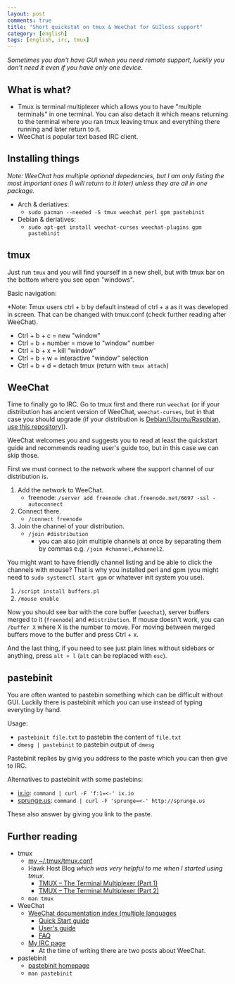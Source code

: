 ```yaml
---
layout: post
comments: true
title: "Short quickstat on tmux & WeeChat for GUIless support"
category: [english]
tags: [english, irc, tmux]
---
```


*Sometimes you don't have GUI when you need remote support, luckily you
 don't need it even if you have only one device.*

## What is what?

* Tmux is terminal multiplexer which allows you to have "multiple
  terminals" in one terminal. You can also detach it which means returning
  to the terminal where you ran tmux leaving tmux and everything there
  running and later return to it.
* WeeChat is popular text based IRC client.

## Installing things

*Note: WeeChat has multiple optional depedencies, but I am only listing
 the most important ones (I will return to it later) unless they are all
 in one package.*

* Arch & deriatives:
    * `sudo pacman --needed -S tmux weechat perl gpm pastebinit`
* Debian & deriatives:
    * `sudo apt-get install weechat-curses weechat-plugins gpm pastebinit`

## tmux

Just run `tmux` and you will find yourself in a new shell, but with tmux
bar on the bottom where you see open "windows".

Basic navigation:

*Note: Tmux users ctrl + b by default instead of ctrl + a as it was
 developed in screen. That can be changed with tmux.conf (check further
 reading after WeeChat).

* Ctrl + b + c = new "window"
* Ctrl + b + number = move to "window" number
* Ctrl + b + x = kill "window"
* Ctrl + b + w = interactive "window" selection
* Ctrl + b + d = detach tmux (return with `tmux attach`)

## WeeChat

Time to finally go to IRC. Go to tmux first and there run `weechat` (or
if your distribution has ancient version of WeeChat, `weechat-curses`, but
in that case you should upgrade (if your distribution is
[Debian/Ubuntu/Raspbian, use this repository](https://weechat.org/download/debian/))).

WeeChat welcomes you and suggests you to read at least the quickstart
guide and recommends reading user's guide too, but in this case we
can skip those.

First we must connect to the network where the support channel of our
distribution is.

1. Add the network to WeeChat.
    * freenode: `/server add freenode chat.freenode.net/6697 -ssl -autoconnect`
2. Connect there.
    * `/connect freenode`
3. Join the channel of your distribution.
    * `/join #distribution`
        * you can also join multiple channels at once by separating them by
          commas e.g. `/join #channel,#channel2`.

You might want to have friendly channel listing and be able to click the
channels with mouse? That is why you installed perl and gpm (you might
need to `sudo systemctl start gpm` or whatever init system you use).

1. `/script install buffers.pl`
2. `/mouse enable`

Now you should see bar with the core buffer (`weechat`), server buffers
merged to it (`freenode`) and `#distribution`. If mouse doesn't work, you
can `/buffer X` where X is the number to move. For moving between merged
buffers move to the buffer and press Ctrl + x.

And the last thing, if you need to see just plain lines without
sidebars or anything, press `alt + l` (`alt` can be replaced with `esc`).

## pastebinit

You are often wanted to pastebin something which can be difficult without
GUI. Luckily there is pastebinit which you can use instead of typing
everyting by hand.

Usage:

* `pastebinit file.txt` to pastebin the content of `file.txt`
* `dmesg | pastebinit` to pastebin output of `dmesg`

Pastebinit replies by givig you address to the paste which you can then
give to IRC.

Alternatives to pastebinit with some pastebins:

* [ix.io](http://ix.io/): `command | curl -F 'f:1=<-' ix.io`
* [sprunge.us](http://sprunge.us/): `command | curl -F 'sprunge=<-' http://sprunge.us`

These also answer by giving you link to the paste.

## Further reading

* tmux
    * [my ~/.tmux/tmux.conf](https://github.com/Mikaela/shell-things/blob/master/conf/tmux.conf)
    * Hawk Host Blog *which was very helpful to me when I started using tmux.*
        * [TMUX – The Terminal Multiplexer (Part 1)](http://blog.hawkhost.com/2010/06/28/tmux-the-terminal-multiplexer/)
        * [TMUX – The Terminal Multiplexer (Part 2)](http://blog.hawkhost.com/2010/07/02/tmux-%E2%80%93-the-terminal-multiplexer-part-2/)
    * `man tmux`
* WeeChat
    * [WeeChat documentation index (multiple languages](https://weechat.org/doc/)
        * [Quick Start guide](https://weechat.org/files/doc/stable/weechat_quickstart.en.html)
        * [User's guide](https://weechat.org/files/doc/stable/weechat_user.en.html)
        * [FAQ](https://weechat.org/files/doc/weechat_faq.en.html)
    * [My IRC page](https://mikaela.info/irc/)
        * At the time of writing there are two posts about WeeChat.
* pastebinit
    * [pastebinit homepage](https://www.stgraber.org/category/pastebinit/)
    * `man pastebinit`
